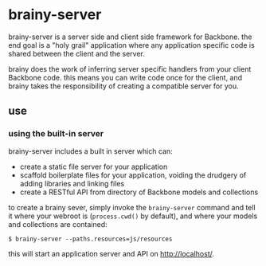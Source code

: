 # brainy-server

brainy-server is a server side and client side framework for Backbone. the end goal is a "holy grail" application where any application specific code is shared between the client and the server.

brainy does the work of inferring  server specific handlers from your client Backbone code. this means you can write code once for the client, and brainy takes the responsibility of creating a compatible server for you.

## use

### using the built-in server

brainy-server includes a built in server which can:

- create a static file server for your application
- scaffold boilerplate files for your application, voiding the drudgery of adding libraries and linking files
- create a RESTful API from directory of Backbone models and collections

to create a brainy sever, simply invoke the `brainy-server` command and tell it where your webroot is (`process.cwd()` by default), and where your models and collections are contained:

```
$ brainy-server --paths.resources=js/resources
```

this will start an application server and API on [http://localhost/](http://localhost/).